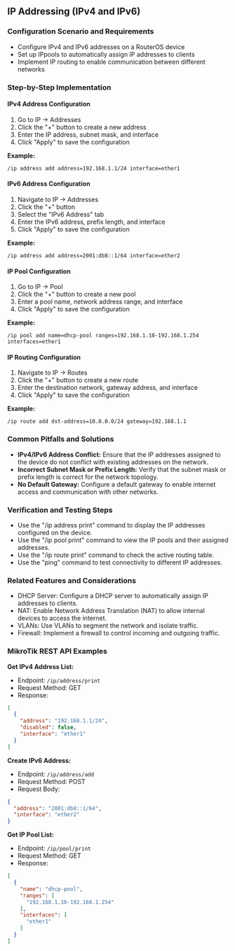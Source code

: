 ## IP Addressing (IPv4 and IPv6)

### Configuration Scenario and Requirements

* Configure IPv4 and IPv6 addresses on a RouterOS device
* Set up IPpools to automatically assign IP addresses to clients
* Implement IP routing to enable communication between different networks

### Step-by-Step Implementation

#### IPv4 Address Configuration

1. Go to IP -> Addresses
2. Click the "+" button to create a new address
3. Enter the IP address, subnet mask, and interface
4. Click "Apply" to save the configuration

**Example:**

```
/ip address add address=192.168.1.1/24 interface=ether1
```

#### IPv6 Address Configuration

1. Navigate to IP -> Addresses
2. Click the "+" button
3. Select the "IPv6 Address" tab
4. Enter the IPv6 address, prefix length, and interface
5. Click "Apply" to save the configuration

**Example:**

```
/ip address add address=2001:db8::1/64 interface=ether2
```

#### IP Pool Configuration

1. Go to IP -> Pool
2. Click the "+" button to create a new pool
3. Enter a pool name, network address range, and interface
4. Click "Apply" to save the configuration

**Example:**

```
/ip pool add name=dhcp-pool ranges=192.168.1.10-192.168.1.254 interfaces=ether1
```

#### IP Routing Configuration

1. Navigate to IP -> Routes
2. Click the "+" button to create a new route
3. Enter the destination network, gateway address, and interface
4. Click "Apply" to save the configuration

**Example:**

```
/ip route add dst-address=10.0.0.0/24 gateway=192.168.1.1
```

### Common Pitfalls and Solutions

* **IPv4/IPv6 Address Conflict:** Ensure that the IP addresses assigned to the device do not conflict with existing addresses on the network.
* **Incorrect Subnet Mask or Prefix Length:** Verify that the subnet mask or prefix length is correct for the network topology.
* **No Default Gateway:** Configure a default gateway to enable internet access and communication with other networks.

### Verification and Testing Steps

* Use the "/ip address print" command to display the IP addresses configured on the device.
* Use the "/ip pool print" command to view the IP pools and their assigned addresses.
* Use the "/ip route print" command to check the active routing table.
* Use the "ping" command to test connectivity to different IP addresses.

### Related Features and Considerations

* DHCP Server: Configure a DHCP server to automatically assign IP addresses to clients.
* NAT: Enable Network Address Translation (NAT) to allow internal devices to access the internet.
* VLANs: Use VLANs to segment the network and isolate traffic.
* Firewall: Implement a firewall to control incoming and outgoing traffic.

### MikroTik REST API Examples

**Get IPv4 Address List:**

* Endpoint: `/ip/address/print`
* Request Method: GET
* Response:
```json
[
  {
    "address": "192.168.1.1/24",
    "disabled": false,
    "interface": "ether1"
  }
]
```

**Create IPv6 Address:**

* Endpoint: `/ip/address/add`
* Request Method: POST
* Request Body:
```json
{
  "address": "2001:db8::1/64",
  "interface": "ether2"
}
```

**Get IP Pool List:**

* Endpoint: `/ip/pool/print`
* Request Method: GET
* Response:
```json
[
  {
    "name": "dhcp-pool",
    "ranges": [
      "192.168.1.10-192.168.1.254"
    ],
    "interfaces": [
      "ether1"
    ]
  }
]
```